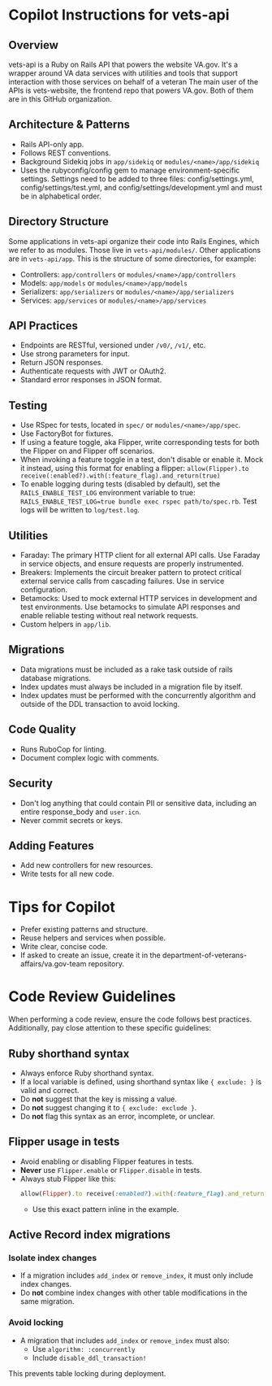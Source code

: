<!-- These instructions give context for all Copilot chats within vets-api. The instructions you add to this file should be short, self-contained statements that add context or relevant information to supplement users' chat questions. Since vets-api is large, some instructions may not work. See docs: https://docs.github.com/en/copilot/customizing-copilot/adding-repository-custom-instructions-for-github-copilot#writing-effective-repository-custom-instructions -->
# Copilot Instructions for vets-api

## Overview
vets-api is a Ruby on Rails API that powers the website VA.gov. It's a wrapper around VA data services with utilities and tools that support interaction with those services on behalf of a veteran The main user of the APIs is vets-website, the frontend repo that powers VA.gov. Both of them are in this GitHub organization.

## Architecture & Patterns
- Rails API-only app.
- Follows REST conventions.
- Background Sidekiq jobs in `app/sidekiq` or `modules/<name>/app/sidekiq`
- Uses the rubyconfig/config gem to manage environment-specific settings. Settings need to be added to three files: config/settings.yml, config/settings/test.yml, and config/settings/development.yml and must be in alphabetical order.

## Directory Structure
Some applications in vets-api organize their code into Rails Engines, which we refer to as modules. Those live in `vets-api/modules/`. Other applications are in `vets-api/app`. This is the structure of some directories, for example:
- Controllers: `app/controllers` or `modules/<name>/app/controllers`
- Models: `app/models` or `modules/<name>/app/models`
- Serializers: `app/serializers` or `modules/<name>/app/serializers`
- Services: `app/services` or `modules/<name>/app/services`

## API Practices
- Endpoints are RESTful, versioned under `/v0/`, `/v1/`, etc.
- Use strong parameters for input.
- Return JSON responses.
- Authenticate requests with JWT or OAuth2.
- Standard error responses in JSON format.

## Testing
- Use RSpec for tests, located in `spec/` or `modules/<name>/app/spec`.
- Use FactoryBot for fixtures.
- If using a feature toggle, aka Flipper, write corresponding tests for both the Flipper on and Flipper off scenarios.
- When invoking a feature toggle in a test, don't disable or enable it. Mock it instead, using this format for enabling a flipper: `allow(Flipper).to receive(:enabled?).with(:feature_flag).and_return(true)`
- To enable logging during tests (disabled by default), set the `RAILS_ENABLE_TEST_LOG` environment variable to true: `RAILS_ENABLE_TEST_LOG=true bundle exec rspec path/to/spec.rb`. Test logs will be written to `log/test.log`.

## Utilities
- Faraday: The primary HTTP client for all external API calls. Use Faraday in service objects, and ensure requests are properly instrumented.
- Breakers: Implements the circuit breaker pattern to protect critical external service calls from cascading failures. Use in service configuration.
- Betamocks: Used to mock external HTTP services in development and test environments. Use betamocks to simulate API responses and enable reliable testing without real network requests.
- Custom helpers in `app/lib`.

## Migrations
- Data migrations must be included as a rake task outside of rails database migrations.
- Index updates must always be included in a migration file by itself.
- Index updates must be performed with the concurrently algorithm and outside of the DDL transaction to avoid locking.

## Code Quality
- Runs RuboCop for linting.
- Document complex logic with comments.

## Security
- Don't log anything that could contain PII or sensitive data, including an entire response_body and `user.icn`.
- Never commit secrets or keys.

## Adding Features
- Add new controllers for new resources.
- Write tests for all new code.

# Tips for Copilot
- Prefer existing patterns and structure.
- Reuse helpers and services when possible.
- Write clear, concise code.
- If asked to create an issue, create it in the department-of-veterans-affairs/va.gov-team repository.

# Code Review Guidelines
When performing a code review, ensure the code follows best practices. Additionally, pay close attention to these specific guidelines:

## Ruby shorthand syntax
- Always enforce Ruby shorthand syntax.
- If a local variable is defined, using shorthand syntax like `{ exclude: }` is valid and correct.
- Do **not** suggest that the key is missing a value.
- Do **not** suggest changing it to `{ exclude: exclude }`.
- Do **not** flag this syntax as an error, incomplete, or unclear.

## Flipper usage in tests
- Avoid enabling or disabling Flipper features in tests.
- **Never** use `Flipper.enable` or `Flipper.disable` in tests.
- Always stub Flipper like this:
  ```ruby
  allow(Flipper).to receive(:enabled?).with(:feature_flag).and_return(true)
  ```
  - Use this exact pattern inline in the example.

## Active Record index migrations
### Isolate index changes
- If a migration includes `add_index` or `remove_index`, it must only include index changes.
- Do **not** combine index changes with other table modifications in the same migration.

### Avoid locking
- A migration that includes `add_index` or `remove_index` must also:
  - Use `algorithm: :concurrently`
  - Include `disable_ddl_transaction!`

This prevents table locking during deployment.